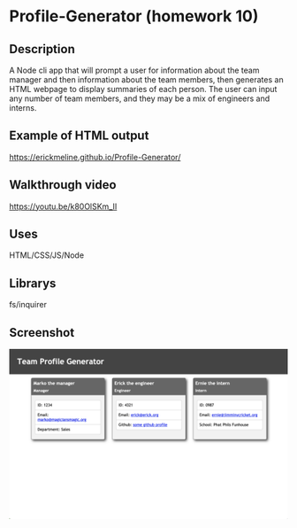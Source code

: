 # Profile-Generator (homework 10)


## Description

A Node cli app that will prompt a user for information about the team manager and then information about the team members, then generates an HTML webpage to display summaries of each person. The user can input any number of team members, and they may be a mix of engineers and interns.

## Example of HTML output
https://erickmeline.github.io/Profile-Generator/

## Walkthrough video
https://youtu.be/k80OlSKm_II

## Uses
HTML/CSS/JS/Node

## Librarys
fs/inquirer

## Screenshot
![screen shot](./images/screenshot.png)
